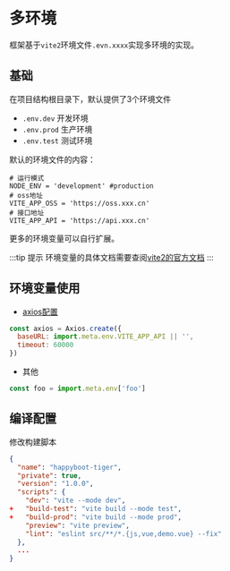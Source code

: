 <style>
:root {
    --vp-c-brand: #646cff;
    --vp-c-brand-light: #747bff;
    --vp-c-brand-lighter: #9499ff;
    --vp-c-brand-lightest: #bcc0ff;
    --vp-c-brand-dark: #535bf2;
    --vp-c-brand-darker: #454ce1;
    --vp-c-brand-dimm: rgba(100, 108, 255, .08);
    --docsearch-primary-color: #5468ff;
    --docsearch-text-color: #1c1e21;
    --docsearch-spacing: 12px;
    --docsearch-icon-stroke-width: 1.4;
    --docsearch-highlight-color: var(--docsearch-primary-color);
    --docsearch-muted-color: #969faf;
    --docsearch-container-background: rgba(101,108,133,.8);
    --docsearch-logo-color: #5468ff;
    --docsearch-modal-width: 560px;
    --docsearch-modal-height: 600px;
    --docsearch-modal-background: #f5f6f7;
    --docsearch-modal-shadow: inset 1px 1px 0 0 hsla(0,0%,100%,.5),0 3px 8px 0 #555a64;
    --docsearch-searchbox-height: 56px;
    --docsearch-searchbox-background: #ebedf0;
    --docsearch-searchbox-focus-background: #fff;
    --docsearch-searchbox-shadow: inset 0 0 0 2px var(--docsearch-primary-color);
    --docsearch-hit-height: 56px;
    --docsearch-hit-color: #444950;
    --docsearch-hit-active-color: #fff;
    --docsearch-hit-background: #fff;
    --docsearch-hit-shadow: 0 1px 3px 0 #d4d9e1;
    --docsearch-key-gradient: linear-gradient(-225deg,#d5dbe4,#f8f8f8);
    --docsearch-key-shadow: inset 0 -2px 0 0 #cdcde6,inset 0 0 1px 1px #fff,0 1px 2px 1px rgba(30,35,90,.4);
    --docsearch-footer-height: 44px;
    --docsearch-footer-background: #fff;
    --docsearch-footer-shadow: 0 -1px 0 0 #e0e3e8,0 -3px 6px 0 rgba(69,98,155,.12);
    --vp-home-hero-name-color: transparent;
    --vp-home-hero-name-background: -webkit-linear-gradient(120deg, #bd34fe, #41d1ff);
    --vp-home-hero-image-background-image: linear-gradient( -45deg, #bd34fe 50%, #47caff 50% );
    --vp-home-hero-image-filter: blur(80px);
}
</style>
#  多环境

框架基于`vite2`环境文件`.evn.xxxx`实现多环境的实现。

## 基础
在项目结构根目录下，默认提供了3个环境文件
 
- `.env.dev` 开发环境
- `.env.prod` 生产环境
- `.env.test` 测试环境

默认的环境文件的内容：
```
# 运行模式
NODE_ENV = 'development' #production
# oss地址
VITE_APP_OSS = 'https://oss.xxx.cn'
# 接口地址
VITE_APP_API = 'https://api.xxx.cn'
```
更多的环境变量可以自行扩展。

:::tip 提示
环境变量的具体文档需要查阅[vite2的官方文档](https://vitejs.cn/guide/env-and-mode.html)
:::

## 环境变量使用

- [axios配置](https://github.com/pumelotea/happyboot-tiger/blob/master/src/global/http/index.js#L26) 
```js
const axios = Axios.create({
  baseURL: import.meta.env.VITE_APP_API || '',
  timeout: 60000
})
```

- 其他
```js
const foo = import.meta.env['foo']
```

## 编译配置

修改构建脚本

```json
{
  "name": "happyboot-tiger",
  "private": true,
  "version": "1.0.0",
  "scripts": {
    "dev": "vite --mode dev",
+   "build-test": "vite build --mode test",
+   "build-prod": "vite build --mode prod",
    "preview": "vite preview",
    "lint": "eslint src/**/*.{js,vue,demo.vue} --fix"
  },
  ...
}
```